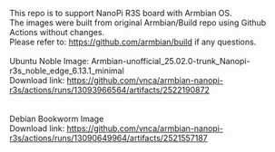 This repo is to support NanoPi R3S board with Armbian OS. <br>
The images were built from original Armbian/Build repo using Github Actions without changes. <br>
Please refer to: https://github.com/armbian/build if any questions.
<br>
<br>
Ubuntu Noble Image: Armbian-unofficial_25.02.0-trunk_Nanopi-r3s_noble_edge_6.13.1_minimal<br>
Download link: https://github.com/vnca/armbian-nanopi-r3s/actions/runs/13093966564/artifacts/2522190872<br>
<br>
<br>
Debian Bookworm Image<br>
Download link: https://github.com/vnca/armbian-nanopi-r3s/actions/runs/13090649964/artifacts/2521557187<br>
<br>
